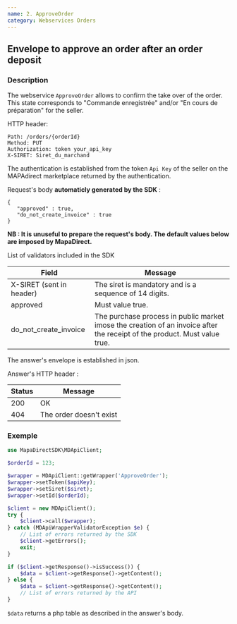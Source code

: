 ```yaml
---
name: 2. ApproveOrder
category: Webservices Orders
---
```



## Envelope to approve an order after an order deposit ##


### Description ###

The webservice `ApproveOrder` allows to confirm the take over of the order. This state corresponds to "Commande enregistrée" and/or "En cours de préparation" for the seller.

HTTP header:

```
Path: /orders/{orderId}
Method: PUT
Authorization: token your_api_key
X-SIRET: Siret_du_marchand
```

The authentication is established from the token `Api Key` of the seller on the MAPAdirect marketplace returned by the authentication.

Request's body **automaticly generated by the SDK** :

```application/json
{
   "approved" : true,
   "do_not_create_invoice" : true
}
```

**NB : It is unuseful to prepare the request's body. The default values below are imposed by MapaDirect.**

List of validators included in the SDK

|Field | Message|
|---|---|
|X-SIRET (sent in header) | The siret is mandatory and is a sequence of 14 digits.|
|approved | Must value true. |
|do_not_create_invoice | The purchase process in public market imose the creation of an invoice after the receipt of the product. Must value true.|

The answer's envelope is established in json.

Answer's HTTP header :

| Status | Message |
| ------ | ------ |
| 200 | OK |
| 404 | The order doesn't exist |


### Exemple ###

```php
use MapaDirectSDK\MDApiClient;

$orderId = 123;

$wrapper = MDApiClient::getWrapper('ApproveOrder');
$wrapper->setToken($apiKey);
$wrapper->setSiret($siret);
$wrapper->setId($orderId);

$client = new MDApiClient();
try {
    $client->call($wrapper);
} catch (MDApiWrapperValidatorException $e) {
    // List of errors returned by the SDK
    $client->getErrors();
    exit;
}

if ($client->getResponse()->isSuccess()) {
    $data = $client->getResponse()->getContent();
} else {
    $data = $client->getResponse()->getContent();
    // List of errors returned by the API 
}
```

`$data` returns a php table as described in the answer's body.

